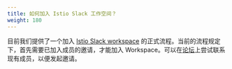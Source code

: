 ```yaml
---
title: 如何加入 Istio Slack 工作空间？
weight: 180
---
```


目前我们提供了一个加入 [Istio Slack workspace](https://istio.slack.com) 的正式流程。当前的流程规定下，首先需要已加入成员的邀请，才能加入 Workspace。可以在[论坛](https://discuss.istio.io/c/contributors)上尝试联系现有成员，以便发起邀请。

